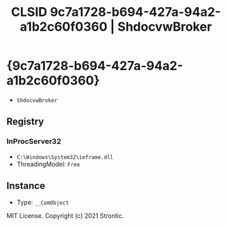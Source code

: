 ﻿---
title: "CLSID 9c7a1728-b694-427a-94a2-a1b2c60f0360 | ShdocvwBroker"
excerpt: What is COM-Object CLSID 9c7a1728-b694-427a-94a2-a1b2c60f0360?
---

# {9c7a1728-b694-427a-94a2-a1b2c60f0360}

* `ShdocvwBroker`

## Registry


### InProcServer32

* `C:\Windows\System32\ieframe.dll`
* ThreadingModel: `Free`

## Instance

* Type: `__ComObject`

MIT License. Copyright (c) 2021 Strontic.


